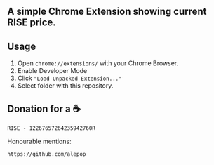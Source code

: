 ## A simple Chrome Extension showing current RISE price.

## Usage
1. Open `chrome://extensions/` with your Chrome Browser.
2. Enable Developer Mode
3. Click `"Load Unpacked Extension..."`
4. Select folder with this repository.

## Donation for a ☕
~~~
RISE - 12267657264235942760R
~~~

Honourable mentions: 

~~~
https://github.com/alepop
~~~